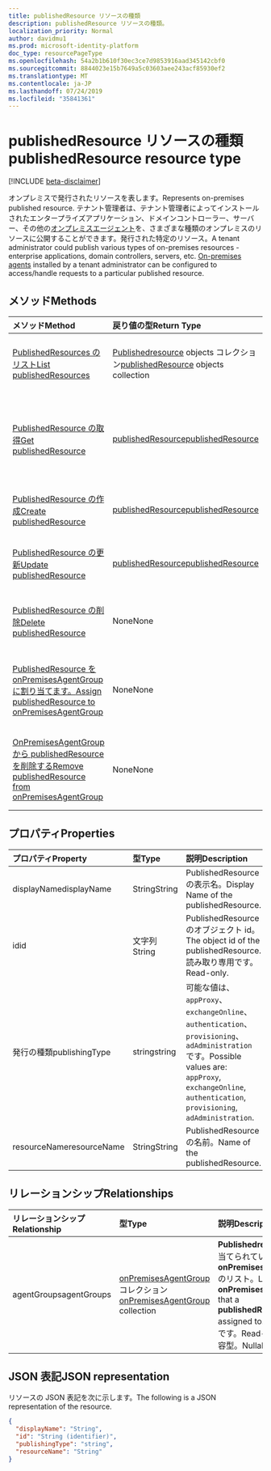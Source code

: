 ```yaml
---
title: publishedResource リソースの種類
description: publishedResource リソースの種類。
localization_priority: Normal
author: davidmu1
ms.prod: microsoft-identity-platform
doc_type: resourcePageType
ms.openlocfilehash: 54a2b1b610f30ec3ce7d9853916aad345142cbf0
ms.sourcegitcommit: 8844023e15b7649a5c03603aee243acf85930ef2
ms.translationtype: MT
ms.contentlocale: ja-JP
ms.lasthandoff: 07/24/2019
ms.locfileid: "35841361"
---
```

# <a name="publishedresource-resource-type"></a><span data-ttu-id="a27e4-103">publishedResource リソースの種類</span><span class="sxs-lookup"><span data-stu-id="a27e4-103">publishedResource resource type</span></span>

[!INCLUDE [beta-disclaimer](../../includes/beta-disclaimer.md)]

<span data-ttu-id="a27e4-104">オンプレミスで発行されたリソースを表します。</span><span class="sxs-lookup"><span data-stu-id="a27e4-104">Represents on-premises published resource.</span></span> <span data-ttu-id="a27e4-105">テナント管理者は、テナント管理者によってインストールされたエンタープライズアプリケーション、ドメインコントローラー、サーバー、その他の[オンプレミスエージェント](onpremisesagent.md)を、さまざまな種類のオンプレミスのリソースに公開することができます。発行された特定のリソース。</span><span class="sxs-lookup"><span data-stu-id="a27e4-105">A tenant administrator could publish various types of on-premises resources - enterprise applications, domain controllers, servers, etc. [On-premises agents](onpremisesagent.md) installed by a tenant administrator can be configured to access/handle requests to a particular published resource.</span></span>

## <a name="methods"></a><span data-ttu-id="a27e4-106">メソッド</span><span class="sxs-lookup"><span data-stu-id="a27e4-106">Methods</span></span>

| <span data-ttu-id="a27e4-107">メソッド</span><span class="sxs-lookup"><span data-stu-id="a27e4-107">Method</span></span>       | <span data-ttu-id="a27e4-108">戻り値の型</span><span class="sxs-lookup"><span data-stu-id="a27e4-108">Return Type</span></span> | <span data-ttu-id="a27e4-109">説明</span><span class="sxs-lookup"><span data-stu-id="a27e4-109">Description</span></span> |
|:-------------|:------------|:------------|
| [<span data-ttu-id="a27e4-110">PublishedResources のリスト</span><span class="sxs-lookup"><span data-stu-id="a27e4-110">List publishedResources</span></span>](../api/publishedresource-list.md) | <span data-ttu-id="a27e4-111">[Publishedresource](publishedresource.md) objects コレクション</span><span class="sxs-lookup"><span data-stu-id="a27e4-111">[publishedResource](publishedresource.md) objects collection</span></span> | <span data-ttu-id="a27e4-112">**Publishedresources**オブジェクトコレクションを取得します。</span><span class="sxs-lookup"><span data-stu-id="a27e4-112">Get a **publishedResources** object collection.</span></span> |
| [<span data-ttu-id="a27e4-113">PublishedResource の取得</span><span class="sxs-lookup"><span data-stu-id="a27e4-113">Get publishedResource</span></span>](../api/publishedresource-get.md) | [<span data-ttu-id="a27e4-114">publishedResource</span><span class="sxs-lookup"><span data-stu-id="a27e4-114">publishedResource</span></span>](publishedresource.md) | <span data-ttu-id="a27e4-115">**Publishedresource**オブジェクトのプロパティとリレーションシップを読み取ります。</span><span class="sxs-lookup"><span data-stu-id="a27e4-115">Read the properties and relationships of a **publishedResource** object.</span></span> |
| [<span data-ttu-id="a27e4-116">PublishedResource の作成</span><span class="sxs-lookup"><span data-stu-id="a27e4-116">Create publishedResource</span></span>](../api/publishedresource-post.md) |  [<span data-ttu-id="a27e4-117">publishedResource</span><span class="sxs-lookup"><span data-stu-id="a27e4-117">publishedResource</span></span>](publishedresource.md)  | <span data-ttu-id="a27e4-118">新しい**Publishedresource**を作成します。</span><span class="sxs-lookup"><span data-stu-id="a27e4-118">Create a new **publishedResource**.</span></span> |
| [<span data-ttu-id="a27e4-119">PublishedResource の更新</span><span class="sxs-lookup"><span data-stu-id="a27e4-119">Update publishedResource</span></span>](../api/publishedresource-update.md) | [<span data-ttu-id="a27e4-120">publishedResource</span><span class="sxs-lookup"><span data-stu-id="a27e4-120">publishedResource</span></span>](publishedresource.md) | <span data-ttu-id="a27e4-121">**Publishedresource**オブジェクトを更新します。</span><span class="sxs-lookup"><span data-stu-id="a27e4-121">Update a **publishedResource** object.</span></span> |
| [<span data-ttu-id="a27e4-122">PublishedResource の削除</span><span class="sxs-lookup"><span data-stu-id="a27e4-122">Delete  publishedResource</span></span>](../api/publishedresource-delete.md) | <span data-ttu-id="a27e4-123">None</span><span class="sxs-lookup"><span data-stu-id="a27e4-123">None</span></span> | <span data-ttu-id="a27e4-124">**Publishedresource**オブジェクトを削除します。</span><span class="sxs-lookup"><span data-stu-id="a27e4-124">Delete a **publishedResource** object.</span></span> |
| [<span data-ttu-id="a27e4-125">PublishedResource を onPremisesAgentGroup に割り当てます。</span><span class="sxs-lookup"><span data-stu-id="a27e4-125">Assign publishedResource to onPremisesAgentGroup</span></span>](../api/publishedresource-post-agentgroups.md) | <span data-ttu-id="a27e4-126">None</span><span class="sxs-lookup"><span data-stu-id="a27e4-126">None</span></span> | <span data-ttu-id="a27e4-127">**Publishedresource**オブジェクトを**onPremisesAgentGroup**に割り当てます。</span><span class="sxs-lookup"><span data-stu-id="a27e4-127">Assign a **publishedResource** object to an **onPremisesAgentGroup**.</span></span> |
| [<span data-ttu-id="a27e4-128">OnPremisesAgentGroup から publishedResource を削除する</span><span class="sxs-lookup"><span data-stu-id="a27e4-128">Remove publishedResource from onPremisesAgentGroup</span></span>](../api/publishedresource-delete-agentgroups.md) | <span data-ttu-id="a27e4-129">None</span><span class="sxs-lookup"><span data-stu-id="a27e4-129">None</span></span> |  <span data-ttu-id="a27e4-130">**OnPremisesAgentGroup**から**publishedresource**オブジェクトを削除します。</span><span class="sxs-lookup"><span data-stu-id="a27e4-130">Remove a **publishedResource** object from an **onPremisesAgentGroup**.</span></span>|

## <a name="properties"></a><span data-ttu-id="a27e4-131">プロパティ</span><span class="sxs-lookup"><span data-stu-id="a27e4-131">Properties</span></span>

| <span data-ttu-id="a27e4-132">プロパティ</span><span class="sxs-lookup"><span data-stu-id="a27e4-132">Property</span></span>     | <span data-ttu-id="a27e4-133">型</span><span class="sxs-lookup"><span data-stu-id="a27e4-133">Type</span></span>        | <span data-ttu-id="a27e4-134">説明</span><span class="sxs-lookup"><span data-stu-id="a27e4-134">Description</span></span> |
|:-------------|:------------|:------------|
|<span data-ttu-id="a27e4-135">displayName</span><span class="sxs-lookup"><span data-stu-id="a27e4-135">displayName</span></span>|<span data-ttu-id="a27e4-136">String</span><span class="sxs-lookup"><span data-stu-id="a27e4-136">String</span></span>| <span data-ttu-id="a27e4-137">PublishedResource の表示名。</span><span class="sxs-lookup"><span data-stu-id="a27e4-137">Display Name of the publishedResource.</span></span>|
|<span data-ttu-id="a27e4-138">id</span><span class="sxs-lookup"><span data-stu-id="a27e4-138">id</span></span>|<span data-ttu-id="a27e4-139">文字列</span><span class="sxs-lookup"><span data-stu-id="a27e4-139">String</span></span>| <span data-ttu-id="a27e4-140">PublishedResource のオブジェクト id。</span><span class="sxs-lookup"><span data-stu-id="a27e4-140">The object id of the publishedResource.</span></span> <span data-ttu-id="a27e4-141">読み取り専用です。</span><span class="sxs-lookup"><span data-stu-id="a27e4-141">Read-only.</span></span>|
|<span data-ttu-id="a27e4-142">発行の種類</span><span class="sxs-lookup"><span data-stu-id="a27e4-142">publishingType</span></span>|<span data-ttu-id="a27e4-143">string</span><span class="sxs-lookup"><span data-stu-id="a27e4-143">string</span></span>| <span data-ttu-id="a27e4-144">可能な値は、`appProxy`、`exchangeOnline`、`authentication`、`provisioning`、`adAdministration` です。</span><span class="sxs-lookup"><span data-stu-id="a27e4-144">Possible values are: `appProxy`, `exchangeOnline`, `authentication`, `provisioning`, `adAdministration`.</span></span>|
|<span data-ttu-id="a27e4-145">resourceName</span><span class="sxs-lookup"><span data-stu-id="a27e4-145">resourceName</span></span>|<span data-ttu-id="a27e4-146">String</span><span class="sxs-lookup"><span data-stu-id="a27e4-146">String</span></span>|<span data-ttu-id="a27e4-147">PublishedResource の名前。</span><span class="sxs-lookup"><span data-stu-id="a27e4-147">Name of the publishedResource.</span></span>|

## <a name="relationships"></a><span data-ttu-id="a27e4-148">リレーションシップ</span><span class="sxs-lookup"><span data-stu-id="a27e4-148">Relationships</span></span>

| <span data-ttu-id="a27e4-149">リレーションシップ</span><span class="sxs-lookup"><span data-stu-id="a27e4-149">Relationship</span></span> | <span data-ttu-id="a27e4-150">型</span><span class="sxs-lookup"><span data-stu-id="a27e4-150">Type</span></span>        | <span data-ttu-id="a27e4-151">説明</span><span class="sxs-lookup"><span data-stu-id="a27e4-151">Description</span></span> |
|:-------------|:------------|:------------|
|<span data-ttu-id="a27e4-152">agentGroups</span><span class="sxs-lookup"><span data-stu-id="a27e4-152">agentGroups</span></span>|<span data-ttu-id="a27e4-153">[onPremisesAgentGroup](onpremisesagentgroup.md)コレクション</span><span class="sxs-lookup"><span data-stu-id="a27e4-153">[onPremisesAgentGroup](onpremisesagentgroup.md) collection</span></span>| <span data-ttu-id="a27e4-154">**Publishedresource**が割り当てられている**onPremisesAgentGroups**のリスト。</span><span class="sxs-lookup"><span data-stu-id="a27e4-154">List of **onPremisesAgentGroups** that a **publishedResource** is assigned to.</span></span> <span data-ttu-id="a27e4-155">読み取り専用です。</span><span class="sxs-lookup"><span data-stu-id="a27e4-155">Read-only.</span></span> <span data-ttu-id="a27e4-156">Null 許容型。</span><span class="sxs-lookup"><span data-stu-id="a27e4-156">Nullable.</span></span>|

## <a name="json-representation"></a><span data-ttu-id="a27e4-157">JSON 表記</span><span class="sxs-lookup"><span data-stu-id="a27e4-157">JSON representation</span></span>

<span data-ttu-id="a27e4-158">リソースの JSON 表記を次に示します。</span><span class="sxs-lookup"><span data-stu-id="a27e4-158">The following is a JSON representation of the resource.</span></span>

<!-- {
  "blockType": "resource",
  "optionalProperties": [

  ],
  "@odata.type": "microsoft.graph.publishedResource",
  "baseType": "",
  "keyProperty": "id"
}-->

```json
{
  "displayName": "String",
  "id": "String (identifier)",
  "publishingType": "string",
  "resourceName": "String"
}
```

<!-- uuid: 16cd6b66-4b1a-43a1-adaf-3a886856ed98
2019-02-04 14:57:30 UTC -->
<!-- {
  "type": "#page.annotation",
  "description": "publishedResource resource",
  "keywords": "",
  "section": "documentation",
  "tocPath": ""
}-->
